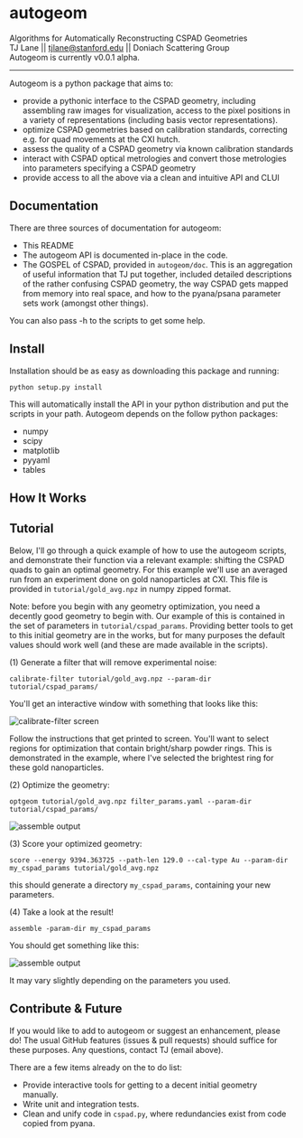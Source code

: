 autogeom
========

Algorithms for Automatically Reconstructing CSPAD Geometries
<br>
TJ Lane  ||  <tjlane@stanford.edu>  ||  Doniach Scattering Group
<br>
Autogeom is currently v0.0.1 alpha.

--------------------------------------------------------------------------------

Autogeom is a python package that aims to:

* provide a pythonic interface to the CSPAD geometry, including assembling raw images for visualization, access to the pixel positions in a variety of representations (including basis vector representations).
* optimize CSPAD geometries based on calibration standards, correcting e.g. for quad movements at the CXI hutch.
* assess the quality of a CSPAD geometry via known calibration standards
* interact with CSPAD optical metrologies and convert those metrologies into parameters specifying a CSPAD geometry
* provide access to all the above via a clean and intuitive API and CLUI


Documentation
-------------

There are three sources of documentation for autogeom:

* This README
* The autogeom API is documented in-place in the code.
* The GOSPEL of CSPAD, provided in `autogeom/doc`. This is an aggregation of useful information that TJ put together, included detailed descriptions of the rather confusing CSPAD geometry, the way CSPAD gets mapped from memory into real space, and how to the pyana/psana parameter sets work (amongst other things).

You can also pass -h to the scripts to get some help.


Install
-------

Installation should be as easy as downloading this package and running:

`python setup.py install`

This will automatically install the API in your python distribution and put the scripts in your path. Autogeom depends on the follow python packages:

* numpy
* scipy
* matplotlib
* pyyaml
* tables


How It Works
------------


Tutorial
--------
Below, I'll go through a quick example of how to use the autogeom scripts, and demonstrate their function via a relevant example: shifting the CSPAD quads to gain an optimal geometry. For this example we'll use an averaged run from an experiment done on gold nanoparticles at CXI. This file is provided in `tutorial/gold_avg.npz` in numpy zipped format.

Note: before you begin with any geometry optimization, you need a decently good geometry to begin with. Our example of this is contained in the set of parameters in `tutorial/cspad_params`. Providing better tools to get to this initial geometry are in the works, but for many purposes the default values should work well (and these are made available in the scripts).

(1) Generate a filter that will remove experimental noise:

`calibrate-filter tutorial/gold_avg.npz --param-dir tutorial/cspad_params/`

You'll get an interactive window with something that looks like this:

![calibrate-filter screen](https://raw.github.com/tjlane/autogeom/master/tutorial/images/calibrate-filter.png)

Follow the instructions that get printed to screen. You'll want to select regions for optimization that contain bright/sharp powder rings. This is demonstrated in the example, where I've selected the brightest ring for these gold nanoparticles.


(2) Optimize the geometry:

`optgeom tutorial/gold_avg.npz filter_params.yaml --param-dir tutorial/cspad_params/`

![assemble output](https://raw.github.com/tjlane/autogeom/master/tutorial/images/optgeom.png)



(3) Score your optimized geometry:

`score --energy 9394.363725 --path-len 129.0 --cal-type Au --param-dir  my_cspad_params tutorial/gold_avg.npz`

this should generate a directory `my_cspad_params`, containing your new parameters.

(4) Take a look at the result!

`assemble -param-dir my_cspad_params`

You should get something like this:

![assemble output](https://raw.github.com/tjlane/autogeom/master/tutorial/images/assembled-gold.png)

It may vary slightly depending on the parameters you used.


Contribute & Future
-------------------

If you would like to add to autogeom or suggest an enhancement, please do! The usual GitHub features (issues & pull requests) should suffice for these purposes. Any questions, contact TJ (email above).

There are a few items already on the to do list:

* Provide interactive tools for getting to a decent initial geometry manually.
* Write unit and integration tests.
* Clean and unify code in `cspad.py`, where redundancies exist from code copied from pyana.


